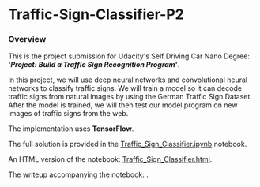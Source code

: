 # Traffic-Sign-Classifier-P2

### Overview

This is the project submission for Udacity's Self Driving Car Nano Degree: **'*Project: Build a Traffic Sign Recognition Program*'**.

In this project, we will use deep neural networks and convolutional neural networks to classify traffic signs. We will train a model so it can decode traffic signs from natural images by using the German Traffic Sign Dataset. After the model is trained, we will then test our model program on new images of traffic signs from the web.

The implementation uses **TensorFlow**.

The full solution is provided in the [Traffic_Sign_Classifier.ipynb](Traffic_Sign_Classifier.ipynb) notebook.

An HTML version of the notebook: [Traffic_Sign_Classifier.html](Traffic_Sign_Classifier.html).

The writeup accompanying the notebook: .